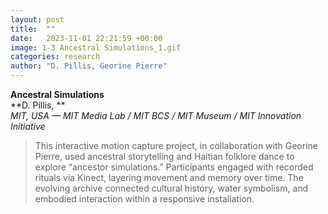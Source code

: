 ```yaml
---
layout: post
title:  ""
date:   2023-11-01 22:21:59 +00:00
image: 1-3 Ancestral Simulations_1.gif
categories: research
author: "D. Pillis, Georine Pierre"
---
```


**Ancestral Simulations**  
**D. Pillis, **  
*MIT, USA — MIT Media Lab / MIT BCS / MIT Museum / MIT Innovation Initiative*
<blockquote>
  <p>
This interactive motion capture project, in collaboration with Georine Pierre, used ancestral storytelling and Haitian folklore dance to explore “ancestor simulations.” Participants engaged with recorded rituals via Kinect, layering movement and memory over time. The evolving archive connected cultural history, water symbolism, and embodied interaction within a responsive installation.
  </p>
</blockquote>

